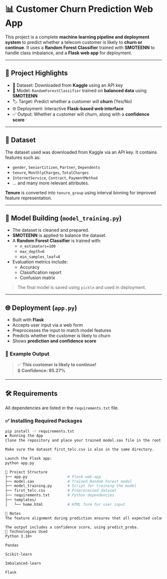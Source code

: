 # 📊 Customer Churn Prediction Web App

This project is a complete **machine learning pipeline and deployment system** to predict whether a telecom customer is likely to **churn or continue**. It uses a **Random Forest Classifier** trained with **SMOTEENN** to handle class imbalance, and a **Flask web app** for deployment.

---

## 🚀 Project Highlights

- 📂 Dataset: Downloaded from **Kaggle** using an API key  
- 🧠 Model: `RandomForestClassifier` trained on **balanced data** using **SMOTEENN**  
- 🏷️ Target: Predict whether a customer will **churn** (Yes/No)  
- 🌐 Deployment: Interactive **Flask-based web interface**  
- ✅ Output: Whether a customer will churn, along with a **confidence score**

---

## 📁 Dataset

The dataset used was downloaded from Kaggle via an API key. It contains features such as:

- `gender`, `SeniorCitizen`, `Partner`, `Dependents`
- `tenure`, `MonthlyCharges`, `TotalCharges`
- `InternetService`, `Contract`, `PaymentMethod`
- ... and many more relevant attributes.

**Tenure** is converted into `tenure_group` using interval binning for improved feature representation.

---

## 🧠 Model Building (`model_training.py`)

- The dataset is cleaned and prepared.
- **SMOTEENN** is applied to balance the dataset.
- A **Random Forest Classifier** is trained with:
  - `n_estimators=100`
  - `max_depth=6`
  - `min_samples_leaf=8`
- Evaluation metrics include:
  - Accuracy
  - Classification report
  - Confusion matrix

> The final model is saved using `pickle` and used in deployment.

---

## 🌐 Deployment (`app.py`)

- Built with **Flask**
- Accepts user input via a web form
- Preprocesses the input to match model features
- Predicts whether the customer is likely to churn
- Shows **prediction and confidence score**

### 🧾 Example Output

> ✅ **This customer is likely to continue!**  
> 🔒 **Confidence: 85.27%**

---

## 🛠 Requirements

All dependencies are listed in the `requirements.txt` file.

### ✅ Installing Required Packages

```bash
pip install -r requirements.txt
▶️ Running the App
Clone the repository and place your trained model.sav file in the root directory.

Make sure the dataset first_telc.csv is also in the same directory.

Launch the Flask app:
python app.py

📁 Project Structure
├── app.py                  # Flask web app
├── model.sav               # Trained Random Forest model
├── model_training.py       # Script for training the model
├── first_telc.csv          # Preprocessed dataset
├── requirements.txt        # Python dependencies
├── templates/
│   └── home.html           # HTML form for user input

📌 Notes
The feature alignment during prediction ensures that all expected columns match those used during model training.

The output includes a confidence score, using predict_proba.
🧪 Technologies Used
Python 3.10+

Pandas

Scikit-learn

Imbalanced-learn

Flask
